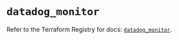 # `datadog_monitor`

Refer to the Terraform Registry for docs: [`datadog_monitor`](https://registry.terraform.io/providers/datadog/datadog/3.39.0/docs/resources/monitor).
